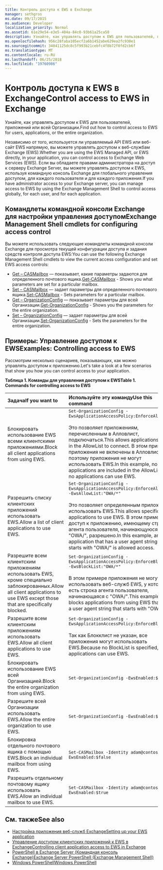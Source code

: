 ```yaml
---
title: Контроль доступа к EWS в Exchange
manager: sethgros
ms.date: 09/17/2015
ms.audience: Developer
localization_priority: Normal
ms.assetid: 61e29e54-e3e5-404a-84c0-93b61a25ca58
description: Узнайте, как управлять доступом к EWS для пользователей, приложений или всей Организации.
ms.openlocfilehash: 956c28faba105ecf2a6b1452abe629ea2fc930e1
ms.sourcegitcommit: 34041125dc8c5f993b21cebfc4f8b72f0fd2cb6f
ms.translationtype: MT
ms.contentlocale: ru-RU
ms.lasthandoff: 06/25/2018
ms.locfileid: "19760986"
---
```

# <a name="control-access-to-ews-in-exchange"></a><span data-ttu-id="070d4-103">Контроль доступа к EWS в Exchange</span><span class="sxs-lookup"><span data-stu-id="070d4-103">Control access to EWS in Exchange</span></span>

<span data-ttu-id="070d4-104">Узнайте, как управлять доступом к EWS для пользователей, приложений или всей Организации.</span><span class="sxs-lookup"><span data-stu-id="070d4-104">Find out how to control access to EWS for users, applications, or the entire organization.</span></span>
  
<span data-ttu-id="070d4-105">Независимо от того, используется ли управляемый API EWS или веб-сайт EWS напрямую, вы можете управлять доступом к веб-службам Exchange (EWS).</span><span class="sxs-lookup"><span data-stu-id="070d4-105">Whether you are using the EWS Managed API, or EWS directly, in your application, you can control access to Exchange Web Services (EWS).</span></span> <span data-ttu-id="070d4-106">Если вы обладаете правами администратора на доступ к серверу Exchange Server, вы можете управлять доступом к EWS, используя командную консоль Exchange для глобального управления доступом, для каждого пользователя и для каждого приложения.</span><span class="sxs-lookup"><span data-stu-id="070d4-106">If you have administrator access to your Exchange server, you can manage access to EWS by using the Exchange Management Shell to control access globally, for each user, and for each application.</span></span>
  
## <a name="exchange-management-shell-cmdlets-for-configuring-access-control"></a><span data-ttu-id="070d4-107">Командлеты командной консоли Exchange для настройки управления доступом</span><span class="sxs-lookup"><span data-stu-id="070d4-107">Exchange Management Shell cmdlets for configuring access control</span></span>
<span data-ttu-id="070d4-108"><a name="bk_Cmdlets"> </a></span><span class="sxs-lookup"><span data-stu-id="070d4-108"><a name="bk_Cmdlets"> </a></span></span>

<span data-ttu-id="070d4-109">Вы можете использовать следующие командлеты командной консоли Exchange для просмотра текущей конфигурации доступа и задания средств контроля доступа EWS:</span><span class="sxs-lookup"><span data-stu-id="070d4-109">You can use the following Exchange Management Shell cmdlets to view the current access configuration and set EWS access controls:</span></span>
  
- <span data-ttu-id="070d4-110">[Get – CASMailbox](http://technet.microsoft.com/en-us/library/bb124754.aspx) — показывает, какие параметры задаются для определенного почтового ящика.</span><span class="sxs-lookup"><span data-stu-id="070d4-110">[Get-CASMailbox](http://technet.microsoft.com/en-us/library/bb124754.aspx) - Shows you what parameters are set for a particular mailbox.</span></span>   
- <span data-ttu-id="070d4-111">[Set – CASMailbox](http://technet.microsoft.com/en-us/library/bb125264.aspx) — задает параметры для определенного почтового ящика.</span><span class="sxs-lookup"><span data-stu-id="070d4-111">[Set-CASMailbox](http://technet.microsoft.com/en-us/library/bb125264.aspx) - Sets parameters for a particular mailbox.</span></span>    
- <span data-ttu-id="070d4-112">[Get – OrganizationConfig](http://technet.microsoft.com/en-us/library/aa997571.aspx) — показывает параметры для всей Организации.</span><span class="sxs-lookup"><span data-stu-id="070d4-112">[Get-OrganizationConfig](http://technet.microsoft.com/en-us/library/aa997571.aspx) - Shows you the parameters for the entire organization.</span></span>    
- <span data-ttu-id="070d4-113">[Set – OrganizationConfig](http://technet.microsoft.com/en-us/library/aa997443.aspx) — задает параметры для всей Организации.</span><span class="sxs-lookup"><span data-stu-id="070d4-113">[Set-OrganizationConfig](http://technet.microsoft.com/en-us/library/aa997443.aspx) - Sets the parameters for the entire organization.</span></span> 

<span data-ttu-id="070d4-114"><a name="bk_Examples"> </a></span><span class="sxs-lookup"><span data-stu-id="070d4-114"><a name="bk_Examples"> </a></span></span>

## <a name="examples-controlling-access-to-ews"></a><span data-ttu-id="070d4-115">Примеры: Управление доступом к EWS</span><span class="sxs-lookup"><span data-stu-id="070d4-115">Examples: Controlling access to EWS</span></span>

<span data-ttu-id="070d4-116">Рассмотрим несколько сценариев, показывающих, как можно управлять доступом к приложению.</span><span class="sxs-lookup"><span data-stu-id="070d4-116">Let's take a look at a few scenarios that show you how you can control access to your application.</span></span>
  
<span data-ttu-id="070d4-117">**Таблица 1. Команды для управления доступом к EWS**</span><span class="sxs-lookup"><span data-stu-id="070d4-117">**Table 1. Commands for controlling access to EWS**</span></span>

|<span data-ttu-id="070d4-118">Задача</span><span class="sxs-lookup"><span data-stu-id="070d4-118">If you want to</span></span> |<span data-ttu-id="070d4-119">Используйте эту команду</span><span class="sxs-lookup"><span data-stu-id="070d4-119">Use this command</span></span>|
|:-----|:-----|
|<span data-ttu-id="070d4-120">Блокировать использование EWS всеми клиентскими приложениями.</span><span class="sxs-lookup"><span data-stu-id="070d4-120">Block all client applications from using EWS.</span></span> | `Set-OrganizationConfig -EwsApplicationAccessPolicy:EnforceAllowList`<br/><br/><span data-ttu-id="070d4-121">Это позволяет приложениям, перечисленным в Алловлист, подключаться.</span><span class="sxs-lookup"><span data-stu-id="070d4-121">This allows applications listed in the AllowList to connect.</span></span> <span data-ttu-id="070d4-122">В этом примере приложения не включены в Алловлист, поэтому приложения не могут использовать EWS.</span><span class="sxs-lookup"><span data-stu-id="070d4-122">In this example, no applications are included in the AllowList, so no applications can use EWS.</span></span> |
|<span data-ttu-id="070d4-123">Разрешить списку клиентских приложений использовать EWS.</span><span class="sxs-lookup"><span data-stu-id="070d4-123">Allow a list of client applications to use EWS.</span></span> | `Set-OrganizationConfig -EwsApplicationAccessPolicy:EnforceAllowList -EwsAllowList:"OWA/*"`<br/><br/><span data-ttu-id="070d4-124">Это позволяет определенным приложениям использовать EWS.</span><span class="sxs-lookup"><span data-stu-id="070d4-124">This allows specific applications to use EWS.</span></span> <span data-ttu-id="070d4-125">В этом примере доступ к приложению, имеющему строку агента пользователя, начинающуюся с "OWA/", разрешено.</span><span class="sxs-lookup"><span data-stu-id="070d4-125">In this example, any application that has a user agent string that starts with "OWA/" is allowed access.</span></span> |
|<span data-ttu-id="070d4-126">Разрешите всем клиентским приложениям использовать EWS, кроме специально заблокированных.</span><span class="sxs-lookup"><span data-stu-id="070d4-126">Allow all client applications to use EWS except those that are specifically blocked.</span></span> | `Set-OrganizationConfig -EwsApplicationAccessPolicy:EnforceBlockList -EwsBlockList:"OWA/*"`<br/> <br/><span data-ttu-id="070d4-127">В этом примере приложения не могут использовать веб-служб EWS, у которых есть строка агента пользователя, начинающаяся с "OWA/".</span><span class="sxs-lookup"><span data-stu-id="070d4-127">This example only blocks applications from using EWS that have a user agent string that starts with "OWA/".</span></span> |
|<span data-ttu-id="070d4-128">Разрешите всем клиентским приложениям использовать EWS.</span><span class="sxs-lookup"><span data-stu-id="070d4-128">Allow all client applications to use EWS.</span></span> | `Set-OrganizationConfig -EwsApplicationAccessPolicy:EnforceBlockList` <br/><br/> <span data-ttu-id="070d4-129">Так как Блокклист не указан, все приложения могут использовать EWS.</span><span class="sxs-lookup"><span data-stu-id="070d4-129">Because no BlockList is specified, all applications can use EWS.</span></span> |
|<span data-ttu-id="070d4-130">Блокировать использование EWS всей Организацией.</span><span class="sxs-lookup"><span data-stu-id="070d4-130">Block the entire organization from using EWS.</span></span> | `Set-OrganizationConfig -EwsEnabled:$false` |
|<span data-ttu-id="070d4-131">Разрешите всей Организации использовать EWS.</span><span class="sxs-lookup"><span data-stu-id="070d4-131">Allow the entire organization to use EWS.</span></span> | `Set-OrganizationConfig -EwsEnabled:$true`|
|<span data-ttu-id="070d4-132">Блокировка отдельного почтового ящика с помощью EWS.</span><span class="sxs-lookup"><span data-stu-id="070d4-132">Block an individual mailbox from using EWS.</span></span> | `Set-CASMailbox -Identity adam@contoso.com -EwsEnabled:$false`|
|<span data-ttu-id="070d4-133">Разрешить отдельному почтовому ящику использовать EWS.</span><span class="sxs-lookup"><span data-stu-id="070d4-133">Allow an individual mailbox to use EWS.</span></span> | `Set-CASMailbox -Identity adam@contoso.com -EwsEnabled:$true`|
   
## <a name="see-also"></a><span data-ttu-id="070d4-134">См. также</span><span class="sxs-lookup"><span data-stu-id="070d4-134">See also</span></span>

- [<span data-ttu-id="070d4-135">Настройка приложения веб-служб Exchange</span><span class="sxs-lookup"><span data-stu-id="070d4-135">Setting up your EWS application</span></span>](setting-up-your-ews-application.md)    
- [<span data-ttu-id="070d4-136">Управление доступом клиентских приложений к EWS в Exchange</span><span class="sxs-lookup"><span data-stu-id="070d4-136">Controlling client application access to EWS in Exchange</span></span>](controlling-client-application-access-to-ews-in-exchange.md)   
- [<span data-ttu-id="070d4-137">PowerShell в Exchange Server (Командная консоль Exchange)</span><span class="sxs-lookup"><span data-stu-id="070d4-137">Exchange Server PowerShell (Exchange Management Shell)</span></span>](https://docs.microsoft.com/en-us/powershell/exchange/exchange-server/exchange-management-shell?view=exchange-ps) 
- [<span data-ttu-id="070d4-138">Windows PowerShell</span><span class="sxs-lookup"><span data-stu-id="070d4-138">Windows PowerShell</span></span>](http://msdn.microsoft.com/en-us/library/dd835506%28v=vs.85%29.aspx)
    

